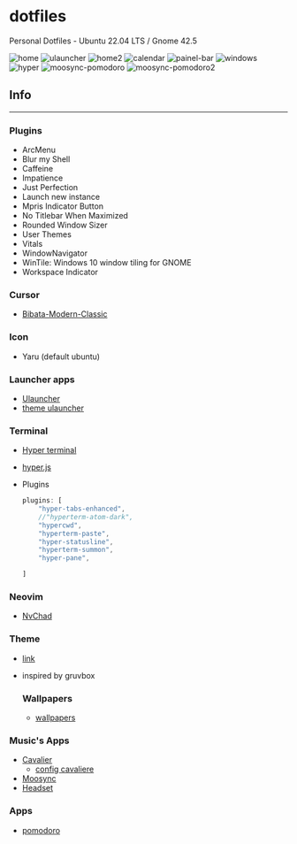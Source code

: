 # dotfiles

Personal Dotfiles - Ubuntu 22.04 LTS / Gnome 42.5

![home](./img/home.png)
![ulauncher](./img/ulauncher.png)
![home2](./img/home2.png)
![calendar](./img/calendar.png)
![painel-bar](./img/painel-bar.png)
![windows](./img/windows.png)
![hyper](./img/hyper-term.png)
![moosync-pomodoro](./img/moosync-pomodoro.png)
![moosync-pomodoro2](./img/moosync-pomodoro2.png)

## Info

---

### Plugins

- ArcMenu
- Blur my Shell
- Caffeine
- Impatience
- Just Perfection
- Launch new instance
- Mpris Indicator Button
- No Titlebar When Maximized
- Rounded Window Sizer
- User Themes
- Vitals
- WindowNavigator  
- WinTile: Windows 10 window tiling for GNOME
- Workspace Indicator

### Cursor

- [Bibata-Modern-Classic](https://github.com/ful1e5/Bibata_Cursor)

### Icon

- Yaru (default ubuntu)

### Launcher apps

- [Ulauncher](https://ulauncher.io/)
- [theme ulauncher](https://github.com/Alencar26/dotfiles/tree/main/.local/share/ulauncher)

### Terminal

- [Hyper terminal](https://hyper.is/)

- [hyper.js](https://github.com/Alencar26/dotfiles/blob/main/.hyper.js)

- Plugins
  
  ```javascript
  plugins: [
      "hyper-tabs-enhanced",
      //"hyperterm-atom-dark",
      "hypercwd",
      "hyperterm-paste",
      "hyper-statusline",
      "hyperterm-summon",
      "hyper-pane",
  
  ]
  ```

### Neovim

- [NvChad](https://github.com/NvChad/NvChad)

### Theme

- [link](https://github.com/Alencar26/dotfiles/tree/main/.themes)

- inspired by gruvbox
  
  ### Wallpapers
  
  - [wallpapers](https://github.com/Alencar26/dotfiles/tree/main/wallpapers)

### Music's Apps

- [Cavalier](https://github.com/fsobolev/cavalier)
    - [config cavaliere](https://github.com/Alencar26/dotfiles/tree/main/.configs/cavalier)
- [Moosync](https://github.com/Moosync/Moosync)
- [Headset](https://headsetapp.co/)

### Apps
 - [pomodoro](https://gnomepomodoro.org/)

